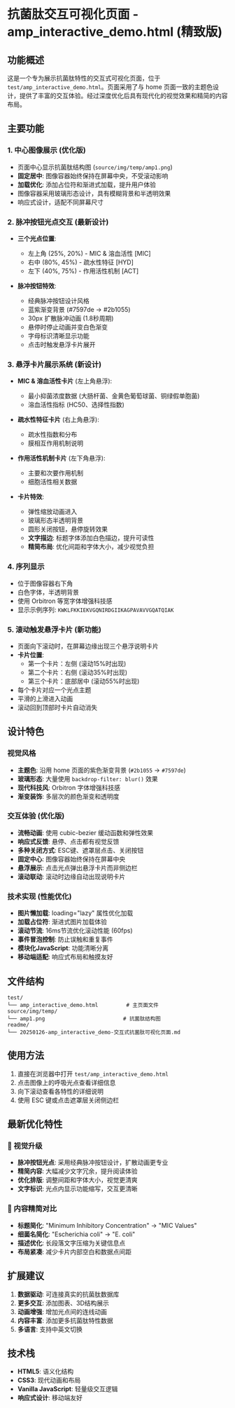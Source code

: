 # 抗菌肽交互可视化页面 - amp_interactive_demo.html (精致版)

## 功能概述

这是一个专为展示抗菌肽特性的交互式可视化页面，位于 `test/amp_interactive_demo.html`。页面采用了与 home 页面一致的主题色设计，提供了丰富的交互体验。经过深度优化后具有现代化的视觉效果和精简的内容布局。

## 主要功能

### 1. 中心图像展示 (优化版)
- 页面中心显示抗菌肽结构图 (`source/img/temp/amp1.png`)
- **固定居中**: 图像容器始终保持在屏幕中央，不受滚动影响
- **加载优化**: 添加占位符和渐进式加载，提升用户体验
- 图像容器采用玻璃形态设计，具有模糊背景和半透明效果
- 响应式设计，适配不同屏幕尺寸

### 2. 脉冲按钮光点交互 (最新设计)
- **三个光点位置**:
  - 左上角 (25%, 20%) - MIC & 溶血活性 [MIC]
  - 右中 (80%, 45%) - 疏水性特征 [HYD]
  - 左下 (40%, 75%) - 作用活性机制 [ACT]

- **脉冲按钮特效**:
  - 经典脉冲按钮设计风格
  - 蓝紫渐变背景 (#7597de → #2b1055)
  - 30px 扩散脉冲动画 (1.8秒周期)
  - 悬停时停止动画并变白色渐变
  - 字母标识清晰显示功能
  - 点击时触发悬浮卡片展开

### 3. 悬浮卡片展示系统 (新设计)
- **MIC & 溶血活性卡片** (左上角悬浮):
  - 最小抑菌浓度数据 (大肠杆菌、金黄色葡萄球菌、铜绿假单胞菌)
  - 溶血活性指标 (HC50、选择性指数)

- **疏水性特征卡片** (右上角悬浮):
  - 疏水性指数和分布
  - 膜相互作用机制说明

- **作用活性机制卡片** (左下角悬浮):
  - 主要和次要作用机制
  - 细胞活性相关数据

- **卡片特效**:
  - 弹性缩放动画进入
  - 玻璃形态半透明背景
  - 圆形关闭按钮，悬停旋转效果
  - **文字描边**: 标题字体添加白色描边，提升可读性
  - **精简布局**: 优化间距和字体大小，减少视觉负担

### 4. 序列显示
- 位于图像容器右下角
- 白色字体，半透明背景
- 使用 Orbitron 等宽字体增强科技感
- 显示示例序列: `KWKLFKKIEKVGQNIRDGIIKAGPAVAVVGQATQIAK`

### 5. 滚动触发悬浮卡片 (新功能)
- 页面向下滚动时，在屏幕边缘出现三个悬浮说明卡片
- **卡片位置**:
  - 第一个卡片：左侧 (滚动15%时出现)
  - 第二个卡片：右侧 (滚动35%时出现)  
  - 第三个卡片：底部居中 (滚动55%时出现)
- 每个卡片对应一个光点主题
- 平滑的上滑进入动画
- 滚动回到顶部时卡片自动消失

## 设计特色

### 视觉风格
- **主题色**: 沿用 home 页面的紫色渐变背景 (`#2b1055` → `#7597de`)
- **玻璃形态**: 大量使用 `backdrop-filter: blur()` 效果
- **现代科技风**: Orbitron 字体增强科技感
- **渐变装饰**: 多层次的颜色渐变和透明度

### 交互体验 (优化版)
- **流畅动画**: 使用 cubic-bezier 缓动函数和弹性效果
- **响应式反馈**: 悬停、点击都有视觉反馈
- **多种关闭方式**: ESC键、遮罩层点击、关闭按钮
- **固定中心**: 图像容器始终保持在屏幕中央
- **悬浮展示**: 点击光点弹出悬浮卡片而非侧边栏
- **滚动联动**: 滚动时边缘自动出现说明卡片

### 技术实现 (性能优化)
- **图片懒加载**: loading="lazy" 属性优化加载
- **加载占位符**: 渐进式图片加载体验
- **滚动节流**: 16ms节流优化滚动性能 (60fps)
- **事件冒泡控制**: 防止误触和重复事件
- **模块化JavaScript**: 功能清晰分离
- **移动端适配**: 响应式布局和触摸友好

## 文件结构

```
test/
└── amp_interactive_demo.html         # 主页面文件
source/img/temp/
└── amp1.png                         # 抗菌肽结构图
readme/
└── 20250126-amp_interactive_demo-交互式抗菌肽可视化页面.md
```

## 使用方法

1. 直接在浏览器中打开 `test/amp_interactive_demo.html`
2. 点击图像上的呼吸光点查看详细信息
3. 向下滚动查看各特性的详细说明
4. 使用 ESC 键或点击遮罩层关闭侧边栏

## 最新优化特性

### 🎨 视觉升级
- **脉冲按钮光点**: 采用经典脉冲按钮设计，扩散动画更专业
- **精简内容**: 大幅减少文字冗余，提升阅读体验
- **优化排版**: 调整间距和字体大小，视觉更清爽
- **文字标识**: 光点内显示功能缩写，交互更清晰

### 📝 内容精简对比
- **标题简化**: "Minimum Inhibitory Concentration" → "MIC Values"
- **细菌名简化**: "Escherichia coli" → "E. coli" 
- **描述优化**: 长段落文字压缩为关键信息点
- **布局紧凑**: 减少卡片内部空白和数据点间距

## 扩展建议

1. **数据驱动**: 可连接真实的抗菌肽数据库
2. **更多交互**: 添加图表、3D结构展示
3. **动画增强**: 增加光点间的连线动画
4. **内容丰富**: 添加更多抗菌肽特性数据
5. **多语言**: 支持中英文切换

## 技术栈

- **HTML5**: 语义化结构
- **CSS3**: 现代动画和布局
- **Vanilla JavaScript**: 轻量级交互逻辑
- **响应式设计**: 移动端友好 